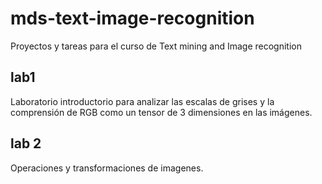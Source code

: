# mds-text-image-recognition
Proyectos y tareas para el curso de Text mining and Image recognition

## lab1
Laboratorio introductorio para analizar las escalas de grises y la comprensión de RGB como un tensor de 3 dimensiones en las imágenes.

## lab 2
Operaciones y transformaciones de imagenes.

